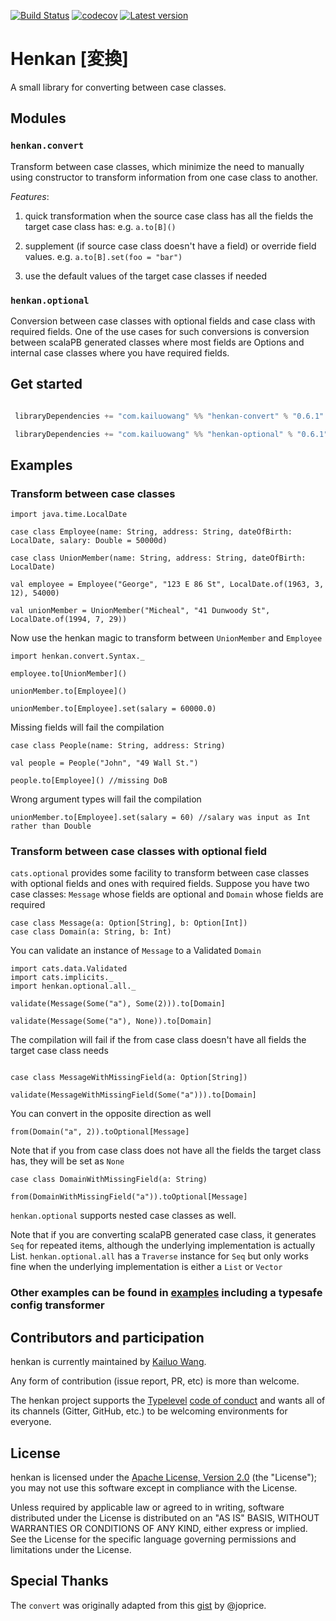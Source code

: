 [![Build Status](https://travis-ci.org/kailuowang/henkan.svg)](https://travis-ci.org/kailuowang/henkan)
[![codecov](https://codecov.io/gh/kailuowang/henkan/branch/master/graph/badge.svg)](https://codecov.io/gh/kailuowang/henkan)
[![Latest version](https://index.scala-lang.org/kailuowang/henkan/henkan-convert/latest.svg?color=orange)](https://index.scala-lang.org/kailuowang/henkan/henkan-optional)
# Henkan [変換]

A small library for converting between case classes. 

## Modules

### `henkan.convert`

Transform between case classes, which minimize the need to manually using constructor to transform information from one case class to another.

  *Features*:

 1. quick transformation when the source case class has all the fields the target case class has: e.g. `a.to[B]()`

 2. supplement (if source case class doesn't have a field) or override field values. e.g. `a.to[B].set(foo = "bar")`

 3. use the default values of the target case classes if needed


### `henkan.optional`

Conversion between case classes with optional fields and case class with required fields. One of the use cases for such conversions is conversion between scalaPB generated classes where most fields are Options and internal case classes where you have required fields.


## Get started

```scala

 libraryDependencies += "com.kailuowang" %% "henkan-convert" % "0.6.1"

 libraryDependencies += "com.kailuowang" %% "henkan-optional" % "0.6.1"
```

## Examples

### Transform between case classes


```tut:silent
import java.time.LocalDate

case class Employee(name: String, address: String, dateOfBirth: LocalDate, salary: Double = 50000d)

case class UnionMember(name: String, address: String, dateOfBirth: LocalDate)

val employee = Employee("George", "123 E 86 St", LocalDate.of(1963, 3, 12), 54000)

val unionMember = UnionMember("Micheal", "41 Dunwoody St", LocalDate.of(1994, 7, 29))
```

Now use the henkan magic to transform between `UnionMember` and `Employee`
```tut:book
import henkan.convert.Syntax._

employee.to[UnionMember]()

unionMember.to[Employee]()

unionMember.to[Employee].set(salary = 60000.0)

```
Missing fields will fail the compilation
```tut:book
case class People(name: String, address: String)

val people = People("John", "49 Wall St.")
```
```tut:fail
people.to[Employee]() //missing DoB

```
Wrong argument types will fail the compilation
```tut:fail
unionMember.to[Employee].set(salary = 60) //salary was input as Int rather than Double

```


### Transform between case classes with optional field

`cats.optional` provides some facility to transform between case classes with optional fields and ones with required fields.
Suppose you have two case classes: `Message` whose fields are optional and `Domain` whose fields are required

```tut:silent:reset
case class Message(a: Option[String], b: Option[Int])
case class Domain(a: String, b: Int)
```
You can validate an instance of `Message` to a Validated `Domain`

```tut:silent
import cats.data.Validated
import cats.implicits._
import henkan.optional.all._
```

```tut:book
validate(Message(Some("a"), Some(2))).to[Domain]

validate(Message(Some("a"), None)).to[Domain]
```

The compilation will fail if the from case class doesn't have all fields the target case class needs
```tut:silent

case class MessageWithMissingField(a: Option[String])
```

```tut:fail
validate(MessageWithMissingField(Some("a"))).to[Domain]
```

You can convert in the opposite direction as well
```tut:book
from(Domain("a", 2)).toOptional[Message]
```

Note that if you from case class does not have all the fields the target class has, they will be set as `None`

```tut:silent
case class DomainWithMissingField(a: String)
```
```tut
from(DomainWithMissingField("a")).toOptional[Message]
```

`henkan.optional` supports nested case classes as well.

Note that if you are converting scalaPB generated case class, it generates `Seq` for repeated items, although the underlying implementation is actually List. `henkan.optional.all` has a `Traverse` instance for `Seq` but only works fine when the underlying implementation is either a `List` or `Vector`

### Other examples can be found in [examples](examples/src/main/scala/henkan/) including a typesafe config transformer

## Contributors and participation

henkan is currently maintained by [Kailuo Wang][kailuowang].

Any form of contribution (issue report, PR, etc) is more than welcome.

The henkan project supports the [Typelevel][typelevel] [code of conduct][typelevel-coc]
and wants all of its channels (Gitter, GitHub, etc.) to be welcoming environments for
everyone.

## License

henkan is licensed under the [Apache License, Version 2.0][apache2]
(the "License"); you may not use this software except in compliance with
the License.

Unless required by applicable law or agreed to in writing, software
distributed under the License is distributed on an "AS IS" BASIS,
WITHOUT WARRANTIES OR CONDITIONS OF ANY KIND, either express or implied.
See the License for the specific language governing permissions and
limitations under the License.

## Special Thanks

The `convert` was originally adapted from this [gist](https://github.com/kailuowang/henkan/edit/master/docs/src/main/tut/README.md) 
by @joprice. 

[apache2]: http://www.apache.org/licenses/LICENSE-2.0
[kailuowang]: http://twitter.com/kailuowang
[typelevel]: http://typelevel.org/
[typelevel-coc]: http://typelevel.org/conduct.html
[kittens]: http://github.com/milessabin/kittens
[shapeless]: http://github.com/milessabin/shapeless
[cats]: http://github.com/typelevel/cats


